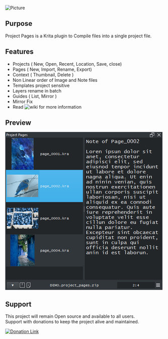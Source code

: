 ![Picture]()

## Purpose

Project Pages is a Krita plugin to Compile files into a single project file.


## Features
* Projects ( New, Open, Recent, Location, Save, close)
* Pages ( New, Import, Rename, Export)
* Context ( Thumbnail, Delete )
* Non Linear order of Image and Note files
* Templates project sensitive
* Layers rename in batch
* Guides ( List, Mirror )
* Mirror Fix
* Read ![wiki](https://github.com/EyeOdin/project_pages/wiki) for more information


## Preview
![Picture](https://github.com/EyeOdin/project_pages/blob/main/project_pages/PREVIEWS/project_pages_001.png?raw=true)


## Support
This project will remain Open source and available to all users.\
Support with donations to keep the project alive and maintained.

<a href="https://www.paypal.com/donate/?hosted_button_id=9FARNUYBC9R3J">
  <img src="https://pics.paypal.com/00/s/NjA2OWU0ZmEtNjQ4MC00MWZhLTk5YzctM2VhZDA1MzgyMDQ0/file.PNG" width="200" alt="Donation Link">
</a>
